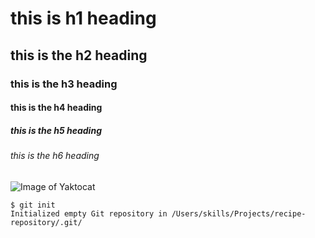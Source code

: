 # this is h1 heading 
## this is the h2 heading 
### this is the h3 heading 
#### this is the h4 heading 
##### this is the h5 heading 
###### this is the h6 heading
![Image of Yaktocat](https://octodex.github.com/images/yaktocat.png)



```
$ git init
Initialized empty Git repository in /Users/skills/Projects/recipe-repository/.git/
```
